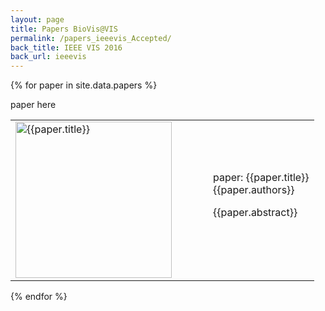 ```yaml
---
layout: page
title: Papers BioVis@VIS
permalink: /papers_ieeevis_Accepted/
back_title: IEEE VIS 2016
back_url: ieeevis
---
```

<!--**Attention paper Authors:**
When preparing accepted papers please note that your paper should not exceed the following dimensions: *46 inches wide by 45 inches high*. There will be 2 papers per side on the each paper board. One paper will be an odd number and the other will be an even number. View a diagram of the the paper board in pdf format [here](http://www.iscb.org/images/stories/ismb2016/downloads/ISMB2016-paperSampler.pdf).
-->


{% for paper in site.data.papers %}

paper here 
<div class ="talk">
  <table>
  <tr>
    <td width="300px">
      <a href ="{{ site.baseurl}}/files/{{paper.image}}"> <img style="padding-right: 10px;" src="{{ site.baseurl }}/files/{{paper.image}}" alt="{{paper.title}}" height="250" width="250"></a>
    </td>
  <td>
    <div class="ttitle">paper: {{paper.title}}</div>
    <div><span class="tspeaker">{{paper.authors}}</span></div>
    <div>
      <p>{{paper.abstract}}</p>
    </div>
    <!--<div><span><a href="{{ site.baseurl}}/files/{{paper.abstract}}">Download Full Abstract</a></span></div>-->
  </td>
  </tr>
  </table>
</div>
{% endfor %}
